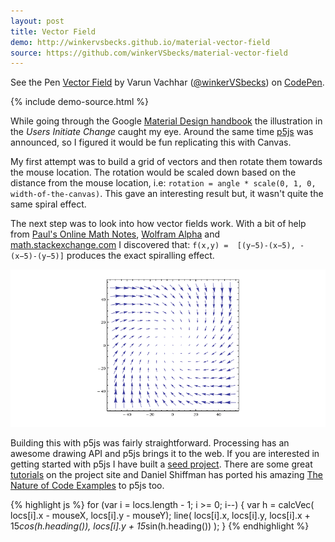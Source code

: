 ```yaml
---
layout: post
title: Vector Field
demo: http://winkervsbecks.github.io/material-vector-field
source: https://github.com/winkerVSbecks/material-vector-field
---
```


<p data-height="268" data-theme-id="7569" data-slug-hash="GCulK" data-default-tab="result" class='codepen'>See the Pen <a href='http://codepen.io/winkerVSbecks/pen/GCulK/'>Vector Field</a> by Varun Vachhar (<a href='http://codepen.io/winkerVSbecks'>@winkerVSbecks</a>) on <a href='http://codepen.io'>CodePen</a>.</p>
<script async src="//codepen.io/assets/embed/ei.js"></script>

{% include demo-source.html %}

While going through the Google  [Material Design handbook](https://static.googleusercontent.com/media/www.google.com/en//design/material-design.pdf) the illustration in the *Users Initiate Change* caught my eye. Around the same time  [p5js](http://p5js.org/reference/) was announced, so I figured it would be fun replicating this with Canvas.

<!--more-->

My first attempt was to build a grid of vectors and then rotate them towards the mouse location. The rotation would be scaled down based on the distance from the mouse location, i.e: `rotation = angle * scale(0, 1, 0, width-of-the-canvas)`. This gave an interesting result but, it wasn't quite the same spiral effect.

The next step was to look into how vector fields work. With a bit of help from  [Paul's Online Math Notes](http://tutorial.math.lamar.edu/Classes/CalcIII/VectorFields.aspx),  [Wolfram Alpha](http://www.wolframalpha.com/share/clip?f=d41d8cd98f00b204e9800998ecf8427e8rdj53cf6e) and  [math.stackexchange.com](http://math.stackexchange.com/questions/896356/equation-for-a-vector-field-spiraling-to-a-point) I discovered that: `f(x,y) =  [(y−5)-(x−5), -(x−5)-(y−5)]` produces the exact spiralling effect.

![](/img/vector-field.png)

Building this with p5js was fairly straightforward. Processing has an awesome drawing API and p5js brings it to the web. If you are interested in getting started with p5js I have built a  [seed project](https://github.com/winkerVSbecks/p5js-seed). There are some great  [tutorials](http://p5js.org/learn/) on the project site and Daniel Shiffman has ported his amazing  [The Nature of Code Examples](https://github.com/shiffman/The-Nature-of-Code-Examples-p5.js) to p5js too.

{% highlight js %}
for (var i = locs.length - 1; i >= 0; i--) {
  var h = calcVec( locs[i].x - mouseX, locs[i].y - mouseY);
  line(
    locs[i].x,
    locs[i].y,
    locs[i].x + 15*cos(h.heading()),
    locs[i].y + 15*sin(h.heading())
  );
}
{% endhighlight %}
